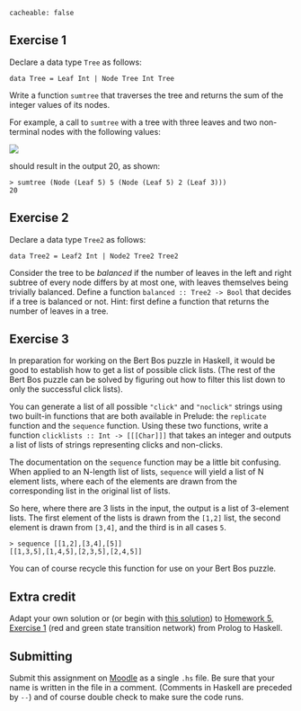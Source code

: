 ```
cacheable: false
```

## Exercise 1

Declare a data type `Tree` as follows:

    data Tree = Leaf Int | Node Tree Int Tree

Write a function `sumtree` that traverses the tree and returns the sum of the integer values of its nodes.

For example, a call to `sumtree` with a tree with three leaves and two non-terminal nodes with the following values:

<img src="/~tmullen/images/plp/numtree.png"/>

should result in the output 20, as shown:

    > sumtree (Node (Leaf 5) 5 (Node (Leaf 5) 2 (Leaf 3)))
    20


## Exercise 2


Declare a data type `Tree2` as follows:

    data Tree2 = Leaf2 Int | Node2 Tree2 Tree2

Consider the tree to be *balanced* if the number of leaves in the left and right subtree of every node differs by at most one, with leaves themselves being trivially balanced.
Define a function `balanced :: Tree2 -> Bool` that decides if a tree is balanced or not. Hint: first define a function that returns the number of leaves in a tree.

## Exercise 3

In preparation for working on the Bert Bos puzzle in Haskell, it would be good to establish how to get a list of possible click lists. (The rest of the Bert Bos puzzle can be solved by figuring out how to filter this list down to only the successful click lists).

You can generate a list of all possible `"click"` and `"noclick"` strings using two built-in functions that are both available in Prelude: the `replicate` function and the `sequence` function. Using these two functions, write a function `clicklists :: Int -> [[[Char]]]` that takes an integer and outputs a list of lists of strings representing clicks and non-clicks.

The documentation on the `sequence` function may be a little bit confusing. When applied to an N-length list of lists, `sequence` will yield a list of N element lists, where each of the elements are drawn from the corresponding list in the original list of lists. 

So here, where there are 3 lists in the input, the output is a list of 3-element lists. The first element of the lists is drawn from the `[1,2]` list, the second element is drawn from `[3,4]`, and the third is in all cases `5`.

    > sequence [[1,2],[3,4],[5]]
    [[1,3,5],[1,4,5],[2,3,5],[2,4,5]]

You can of course recycle this function for use on your Bert Bos puzzle.  


## Extra credit

Adapt your own solution or (or begin with [this solution](http://mathcs.pugetsound.edu/~tmullen/plp/red_and_green_network.pl)) to [Homework 5, Exercise 1](http://mathcs.pugetsound.edu/~tmullen/hw/s16plp/hw5-prolog/) (red and green state transition network) from Prolog to Haskell.

## Submitting

Submit this assignment on [Moodle](https://moodle.pugetsound.edu/moodle/mod/assign/view.php?id=374239) as a single `.hs` file. Be sure that your name is written in the file in a comment. (Comments in Haskell are preceded by `--`) and of course double check to make sure the code runs. 